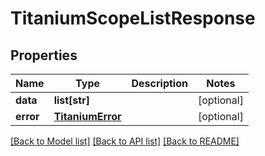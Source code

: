 # TitaniumScopeListResponse


## Properties
Name | Type | Description | Notes
------------ | ------------- | ------------- | -------------
**data** | **list[str]** |  | [optional] 
**error** | [**TitaniumError**](TitaniumError.md) |  | [optional] 

[[Back to Model list]](../README.md#documentation-for-models) [[Back to API list]](../README.md#documentation-for-api-endpoints) [[Back to README]](../README.md)


